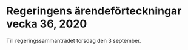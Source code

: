 # Regeringens ärendeförteckningar vecka 36, 2020

Till regeringssammanträdet torsdag den 3 september.
